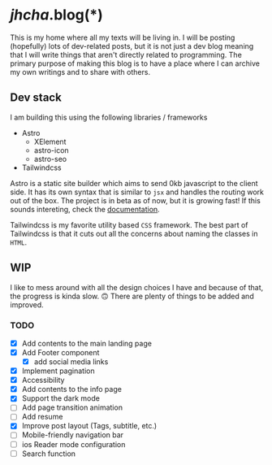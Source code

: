 # _jhcha_.blog(\*)

This is my home where all my texts will be living in. I will be posting (hopefully) lots of dev-related posts, but it is not just a dev blog meaning that I will write things that aren't directly related to programming. The primary purpose of making this blog is to have a place where I can archive my own writings and to share with others.

## Dev stack

I am building this using the following libraries / frameworks

- Astro
  - XElement
  - astro-icon
  - astro-seo
- Tailwindcss

Astro is a static site builder which aims to send 0kb javascript to the client side. It has its own syntax that is similar to `jsx` and handles the routing work out of the box. The project is in beta as of now, but it is growing fast! If this sounds intereting, check the [documentation](https://docs.astro.build/).

Tailwindcss is my favorite utility based `CSS` framework. The best part of Tailwindcss is that it cuts out all the concerns about naming the classes in `HTML`.

## WIP

I like to mess around with all the design choices I have and because of that, the progress is kinda slow. 🙃 There are plenty of things to be added and improved.

### TODO

- [x] Add contents to the main landing page
- [x] Add Footer component
  - [x] add social media links
- [x] Implement pagination
- [x] Accessibility
- [x] Add contents to the info page
- [x] Support the dark mode
- [ ] Add page transition animation
- [ ] Add resume
- [x] Improve post layout (Tags, subtitle, etc.)
- [ ] Mobile-friendly navigation bar
- [ ] ios Reader mode configuration
- [ ] Search function
